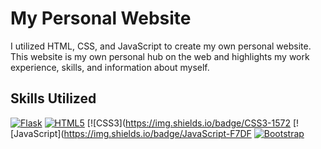 # My Personal Website
I utilized HTML, CSS, and JavaScript to create my own personal website. This website is my own personal hub on the web and highlights my work experience, skills, and information about myself.

## Skills Utilized
[![Flask](https://img.shields.io/badge/Flask-000000?style=for-the-badge&logo=flask&logoColor=white)](https://flask.palletsprojects.com/)
[![HTML5](https://img.shields.io/badge/HTML5-239120?style=for-the-badge&logo=html5&logoColor=white)](#) 
[![CSS3](https://img.shields.io/badge/CSS3-1572
[![JavaScript](https://img.shields.io/badge/JavaScript-F7DF
[![Bootstrap](https://img.shields.io/badge/Bootstrap-563D7C?style=for-the-badge&logo=bootstrap&logoColor=white)](#)

